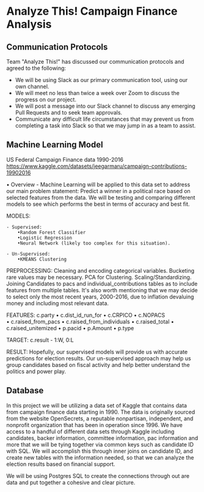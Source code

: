 # Analyze This! Campaign Finance Analysis

## Communication Protocols
Team "Analyze This!" has discussed our communication protocols and agreed to the following:
* We will be using Slack as our primary communication tool, using our own channel.
* We will meet no less than twice a week over Zoom to discuss the progress on our project.
* We will post a message into our Slack channel to discuss any emerging Pull Requests and to seek team approvals.
* Communicate any difficult life circumstances that may prevent us from completing a task into Slack so that we may jump in as a team to assist. 


## Machine Learning Model

US Federal Campaign Finance data 1990-2016
https://www.kaggle.com/datasets/jeegarmaru/campaign-contributions-19902016

• Overview - Machine Learning will be applied to this data set to address our main problem statement:  Predict a winner in a political race based on selected features from the data. We will be testing and comparing different models to see which performs the best in terms of accuracy and best fit.

MODELS:

	- Supervised:
		•Random Forest Classifier
		•Logistic Regression
		•Neural Network (likely too complex for this situation).

	- Un-Supervised:
		•KMEANS Clustering

PREPROCESSING:
	Cleaning and encoding categorical variables.  Bucketing rare values may be necessary.  PCA for Clustering.  Scaling/Standardizing. Joining Candidates to pacs and individual_contributions tables as to include features from multiple tables.  It's also worth mentioning that we may decide to select only the most recent years, 2000-2016, due to inflation devaluing money and including most relevant data.

FEATURES:
	c.party 
	• c.dist_id_run_for
	• c.CRPICO
	• c.NOPACS	
	• c.raised_from_pacs
	• c.raised_from_individuals
	• c.raised_total
	• c.raised_unitemized
	• p.pacid
	• p.Amount
	• p.type

TARGET:
	c.result - 1:W, 0:L

RESULT:
	Hopefully, our supervised models will provide us with accurate predictions for election results.  Our un-supervised approach may help us group candidates based on fiscal activity and help better understand the politics and power play.


## Database

In this project we will be utilizing a data set of Kaggle that contains data from campaign finance data starting in 1990. The data is originally sourced from the website OpenSecrets, a reputable nonpartisan, independent, and nonprofit organization that has been in operation since 1996. We have access to a handful of different data sets through Kaggle including candidates, backer information, committee information, pac information and more that we will be tying together via common keys such as candidate ID with SQL. We will accomplish this through inner joins on candidate ID, and create new tables with the information needed, so that we can analyze the election results based on financial support.


We will be using Postgres SQL to create the connections through out are data and put together a cohesive and clear picture.